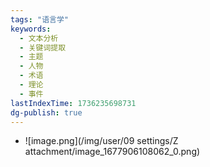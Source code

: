 ```yaml
---
tags: "语言学"
keywords:
  - 文本分析
  - 关键词提取
  - 主题
  - 人物
  - 术语
  - 理论
  - 事件
lastIndexTime: 1736235698731
dg-publish: true
---
```

- ![image.png](/img/user/09 settings/Z attachment/image_1677906108062_0.png)
